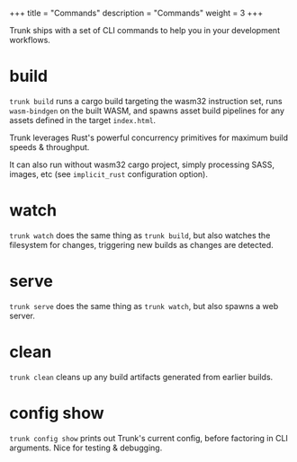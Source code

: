 +++
title = "Commands"
description = "Commands"
weight = 3
+++

Trunk ships with a set of CLI commands to help you in your development workflows.

# build
`trunk build` runs a cargo build targeting the wasm32 instruction set, runs `wasm-bindgen` on the built WASM, and spawns asset build pipelines for any assets defined in the target `index.html`.

Trunk leverages Rust's powerful concurrency primitives for maximum build speeds & throughput.

It can also run without wasm32 cargo project, simply processing SASS, images, etc (see `implicit_rust` configuration option).

# watch
`trunk watch` does the same thing as `trunk build`, but also watches the filesystem for changes, triggering new builds as changes are detected.

# serve
`trunk serve` does the same thing as `trunk watch`, but also spawns a web server.

# clean
`trunk clean` cleans up any build artifacts generated from earlier builds.

# config show
`trunk config show` prints out Trunk's current config, before factoring in CLI arguments. Nice for testing & debugging.
